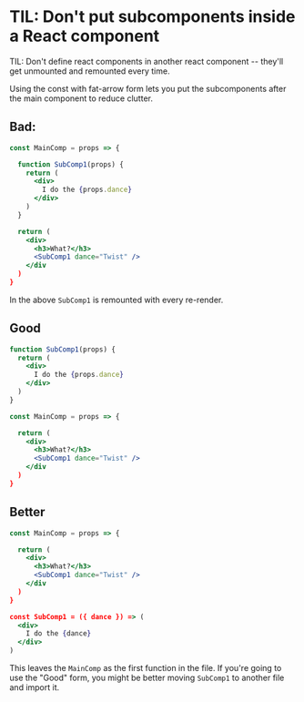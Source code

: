 # TIL: Don't put subcomponents inside a React component

TIL: Don't define react components in another react component -- they'll get unmounted and remounted every time.

Using the const with fat-arrow form lets you put the subcomponents after the main component to reduce clutter.

## Bad:

```jsx
const MainComp = props => {

  function SubComp1(props) {
    return (
      <div>
        I do the {props.dance}
      </div>
    )
  }

  return (
    <div>
      <h3>What?</h3>
      <SubComp1 dance="Twist" />
    </div
  )
}
```

In the above `SubComp1` is remounted with every re-render.

## Good

```jsx
function SubComp1(props) {
  return (
    <div>
      I do the {props.dance}
    </div>
  )
}

const MainComp = props => {

  return (
    <div>
      <h3>What?</h3>
      <SubComp1 dance="Twist" />
    </div
  )
}
```

## Better

```jsx
const MainComp = props => {

  return (
    <div>
      <h3>What?</h3>
      <SubComp1 dance="Twist" />
    </div
  )
}

const SubComp1 = ({ dance }) => (
  <div>
    I do the {dance}
  </div>
)
```

This leaves the `MainComp` as the first function in the file. If you're going to use the "Good" form, you might be better moving `SubComp1` to another file and import it.
